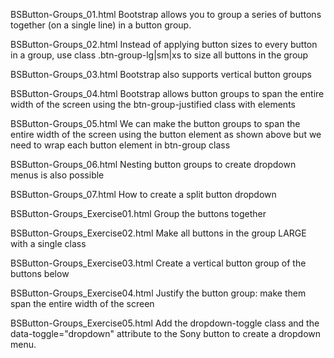 BSButton-Groups_01.html
Bootstrap allows you to group a series of buttons together (on a single line) in a button group.

BSButton-Groups_02.html
Instead of applying button sizes to every button in a group, use class .btn-group-lg|sm|xs to size
all buttons in the group

BSButton-Groups_03.html
Bootstrap also supports vertical button groups

BSButton-Groups_04.html
Bootstrap allows button groups to span the entire width of the screen using the btn-group-justified class with <a> elements

BSButton-Groups_05.html
We can make the button groups to span the entire width of the screen using the button element as shown above but we need to
wrap each button element in btn-group class

BSButton-Groups_06.html
Nesting button groups to create dropdown menus is also possible

BSButton-Groups_07.html
How to create a split button dropdown

BSButton-Groups_Exercise01.html
Group the buttons together

BSButton-Groups_Exercise02.html
Make all buttons in the group LARGE with a single class

BSButton-Groups_Exercise03.html
Create a vertical button group of the buttons below

BSButton-Groups_Exercise04.html
Justify the button group: make them span the entire width of the screen

BSButton-Groups_Exercise05.html
Add the dropdown-toggle class and the data-toggle="dropdown" attribute to the Sony button
to create a dropdown menu.